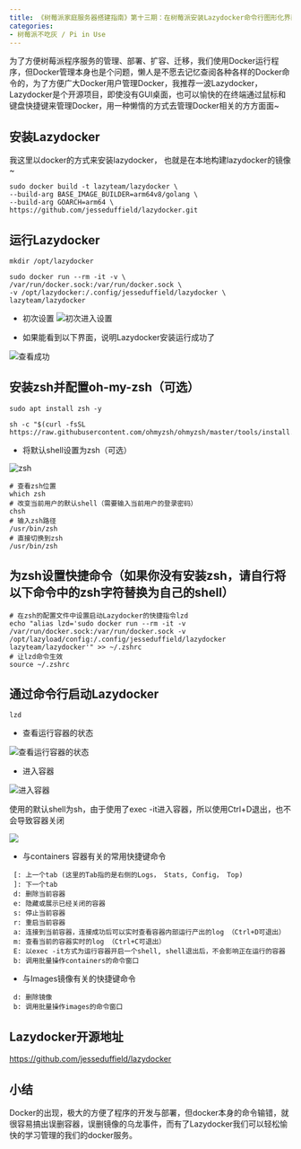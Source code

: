 ```yaml
---
title: 《树莓派家庭服务器搭建指南》第十三期：在树莓派安装Lazydocker命令行图形化界面快速管理Docker服务及镜像
categories:
- 树莓派不吃灰 / Pi in Use
---
```




为了方便树莓派程序服务的管理、部署、扩容、迁移，我们使用Docker运行程序，但Docker管理本身也是个问题，懒人是不愿去记忆查阅各种各样的Docker命令的，为了方便广大Docker用户管理Docker，我推荐一波Lazydocker，Lazydocker是个开源项目，即使没有GUI桌面，也可以愉快的在终端通过鼠标和键盘快捷键来管理Docker，用一种懒惰的方式去管理Docker相关的方方面面~

## 安装Lazydocker

我这里以docker的方式来安装lazydocker， 也就是在本地构建lazydocker的镜像~

```
sudo docker build -t lazyteam/lazydocker \
--build-arg BASE_IMAGE_BUILDER=arm64v8/golang \
--build-arg GOARCH=arm64 \
https://github.com/jesseduffield/lazydocker.git
```

## 运行Lazydocker

```
mkdir /opt/lazydocker

sudo docker run --rm -it -v \
/var/run/docker.sock:/var/run/docker.sock \
-v /opt/lazydocker:/.config/jesseduffield/lazydocker \
lazyteam/lazydocker
```
- 初次设置
![初次进入设置](https://cdn.fangyuanxiaozhan.com/assets/16404297673101QhJKdjG.png)

- 如果能看到以下界面，说明Lazydocker安装运行成功了

![查看成功](https://cdn.fangyuanxiaozhan.com/assets/1640429767589rPwkD1cs.png)

## 安装zsh并配置oh-my-zsh（可选）
```
sudo apt install zsh -y

sh -c "$(curl -fsSL https://raw.githubusercontent.com/ohmyzsh/ohmyzsh/master/tools/install.sh)"
```

- 将默认shell设置为zsh（可选）

![zsh](https://cdn.fangyuanxiaozhan.com/assets/16404297676294Zz58M8w.png)

```
# 查看zsh位置
which zsh
# 改变当前用户的默认shell（需要输入当前用户的登录密码）
chsh
# 输入zsh路径
/usr/bin/zsh
# 直接切换到zsh
/usr/bin/zsh

```

## 为zsh设置快捷命令（如果你没有安装zsh，请自行将以下命令中的zsh字符替换为自己的shell）

```
# 在zsh的配置文件中设置启动Lazydocker的快捷指令lzd
echo "alias lzd='sudo docker run --rm -it -v /var/run/docker.sock:/var/run/docker.sock -v /opt/lazyload/config:/.config/jesseduffield/lazydocker lazyteam/lazydocker'" >> ~/.zshrc
# 让lzd命令生效
source ~/.zshrc
```

## 通过命令行启动Lazydocker

```
lzd
```

- 查看运行容器的状态

![查看运行容器的状态](https://cdn.fangyuanxiaozhan.com/assets/1640429767822EFByRREt.png)

- 进入容器

![进入容器](https://cdn.fangyuanxiaozhan.com/assets/1640429767999ifNZc6bc.png)

使用的默认shell为sh，由于使用了exec -it进入容器，所以使用Ctrl+D退出，也不会导致容器关闭

![](https://cdn.fangyuanxiaozhan.com/assets/1640429767975bJk17zQP.png)



- 与containers 容器有关的常用快捷键命令

```
 [: 上一个tab (这里的Tab指的是右侧的Logs， Stats, Config， Top)
 ]: 下一个tab
 d: 删除当前容器
 e: 隐藏或展示已经关闭的容器
 s: 停止当前容器
 r: 重启当前容器
 a: 连接到当前容器，连接成功后可以实时查看容器内部运行产出的log （Ctrl+D可退出）
 m: 查看当前的容器实时的log （Ctrl+C可退出）
 E: 以exec -it方式为运行容器开启一个shell, shell退出后，不会影响正在运行的容器
 b: 调用批量操作containers的命令窗口
```
- 与Images镜像有关的快捷键命令

```
 d: 删除镜像
 b: 调用批量操作images的命令窗口
```

## Lazydocker开源地址

https://github.com/jesseduffield/lazydocker


## 小结

Docker的出现，极大的方便了程序的开发与部署，但docker本身的命令输错，就很容易搞出误删容器，误删镜像的乌龙事件，而有了Lazydocker我们可以轻松愉快的学习管理的我们的docker服务。





